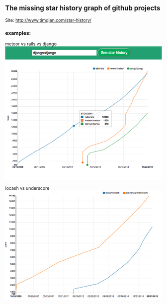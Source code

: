 ## The missing star history graph of github projects
Site: http://www.timqian.com/star-history/

### examples:

meteor vs rails vs django
![](./assects/django.png)

locash vs underscore
![lodash vs underscore](./assects/lodash_underscore.png)
